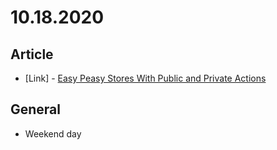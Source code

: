 # 10.18.2020

## Article

- \[Link\] - [Easy Peasy Stores With Public and Private Actions](https://medium.com/better-programming/easy-peasy-stores-with-public-and-private-actions-5cc1682765da)

## General

- Weekend day
